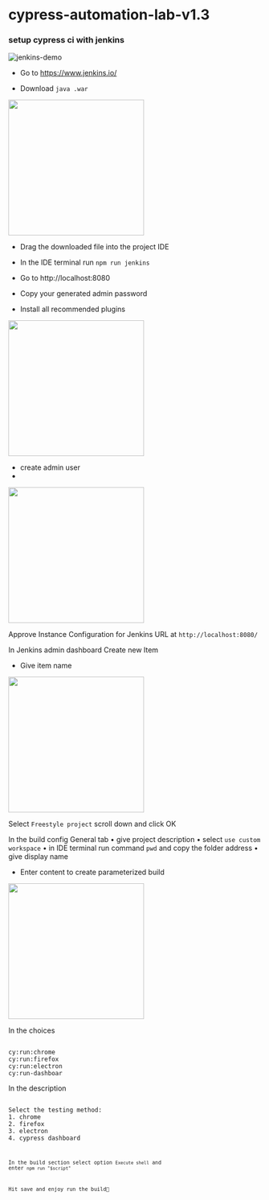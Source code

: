 # cypress-automation-lab-v1.3
### setup cypress ci with jenkins

![jenkins-demo](https://user-images.githubusercontent.com/69259809/133934367-08d0cad3-6607-4cb3-9dba-5533d7cfd500.gif)



* Go to https://www.jenkins.io/

* Download `java .war`

 <img src="https://user-images.githubusercontent.com/69259809/133933422-71848e65-a46a-40e2-94fd-dc7ce4bde1a9.png" width="270" height="270"/>

* Drag the downloaded file into the project IDE

* In the IDE terminal run `npm run jenkins`

* Go to http://localhost:8080

* Copy your generated admin password

* Install all recommended plugins

 <img src="https://user-images.githubusercontent.com/69259809/133933469-dfbf0802-2c8a-47b4-9667-52dde70a425c.png" width="270" height="270"/>
 
* create admin user
* 
 <img src="https://user-images.githubusercontent.com/69259809/133933480-6d9c7400-1455-4aa8-ada7-8759f7495260.png" width="270" height="270"/>

Approve Instance Configuration for Jenkins URL at `http://localhost:8080/`

In Jenkins admin dashboard Create new Item

* Give item name

 <img src="https://user-images.githubusercontent.com/69259809/133933496-1d24caf4-15b8-40f5-a855-eedeecea6437.png" width="270" height="270"/>

Select `Freestyle project` scroll down and click OK

In the build config General tab
	• give project description
	• select `use custom workspace`
	• in IDE terminal run command `pwd` and copy the folder address
	• give display name
  
  * Enter content to create parameterized build

 <img src="https://user-images.githubusercontent.com/69259809/133933596-8f95faf1-cbdb-4c38-a2a9-82688c010012.png" width="270" height="270"/>

In the choices

<code>
cy:run:chrome
cy:run:firefox
cy:run:electron
cy:run-dashboar
</code>

In the description

<code>
Select the testing method:
1. chrome
2. firefox
3. electron
4. cypress dashboard
  <code>
    
In the build section select option `Execute shell` and enter `npm run "$script"`
    
Hit save and enjoy run the build🚀
    

    


